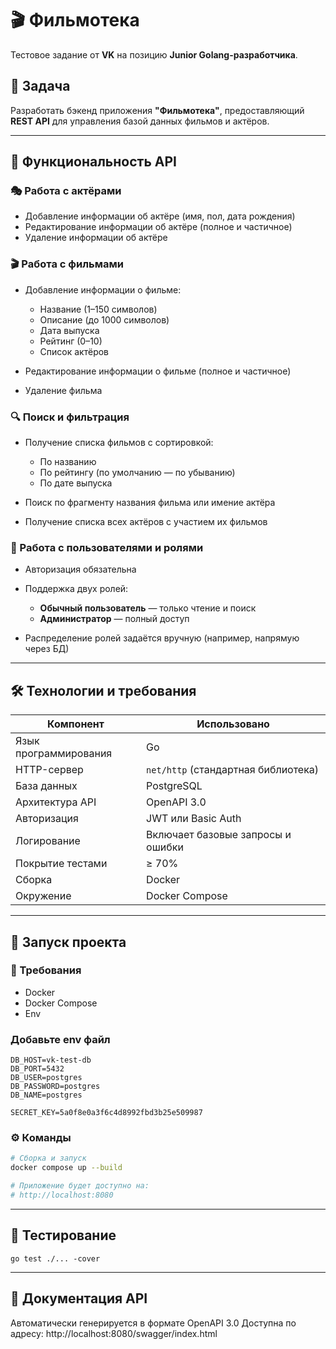 
# 🎬 Фильмотека

Тестовое задание от **VK** на позицию **Junior Golang-разработчика**.

## 📌 Задача

Разработать бэкенд приложения **"Фильмотека"**, предоставляющий **REST API** для управления базой данных фильмов и актёров.

---

## 🔧 Функциональность API

### 🎭 Работа с актёрами

* Добавление информации об актёре (имя, пол, дата рождения)
* Редактирование информации об актёре (полное и частичное)
* Удаление информации об актёре
  
### 🎬 Работа с фильмами

* Добавление информации о фильме:

  * Название (1–150 символов)
  * Описание (до 1000 символов)
  * Дата выпуска
  * Рейтинг (0–10)
  * Список актёров
* Редактирование информации о фильме (полное и частичное)
* Удаление фильма

### 🔍 Поиск и фильтрация

* Получение списка фильмов с сортировкой:

  * По названию
  * По рейтингу (по умолчанию — по убыванию)
  * По дате выпуска
* Поиск по фрагменту названия фильма или имение актёра
* Получение списка всех актёров с участием их фильмов

### 👤 Работа с пользователями и ролями

* Авторизация обязательна
* Поддержка двух ролей:

  * **Обычный пользователь** — только чтение и поиск
  * **Администратор** — полный доступ
* Распределение ролей задаётся вручную (например, напрямую через БД)

---

## 🛠 Технологии и требования

| Компонент             | Использовано                        |
| --------------------- | ----------------------------------- |
| Язык программирования | Go                                  |
| HTTP-сервер           | `net/http` (стандартная библиотека) |
| База данных           | PostgreSQL                          |
| Архитектура API       | OpenAPI 3.0                         |
| Авторизация           | JWT или Basic Auth                  |
| Логирование           | Включает базовые запросы и ошибки   |
| Покрытие тестами      | ≥ 70%                               |
| Сборка                | Docker                              |
| Окружение             | Docker Compose                      |

---

## 🚀 Запуск проекта

### 🔧 Требования

* Docker
* Docker Compose
* Env
### Добавьте env файл
```
DB_HOST=vk-test-db
DB_PORT=5432
DB_USER=postgres
DB_PASSWORD=postgres
DB_NAME=postgres

SECRET_KEY=5a0f8e0a3f6c4d8992fbd3b25e509987
```
### ⚙️ Команды

```bash
# Сборка и запуск
docker compose up --build

# Приложение будет доступно на:
# http://localhost:8080
```
---
## 🧪 Тестирование

```
go test ./... -cover
```
---
## 📄 Документация API

Автоматически генерируется в формате OpenAPI 3.0
Доступна по адресу: http://localhost:8080/swagger/index.html